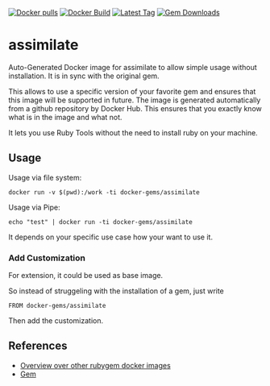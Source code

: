 [![Docker pulls](https://img.shields.io/docker/pulls/rubygem/assimilate.svg)](https://hub.docker.com/r/rubygem/assimilate/)
[![Docker Build](https://img.shields.io/docker/automated/rubygem/assimilate.svg)](https://hub.docker.com/r/rubygem/assimilate/)
[![Latest Tag](https://img.shields.io/github/tag/docker-rubygem/assimilate.svg)](https://hub.docker.com/r/rubygem/assimilate/)
[![Gem Downloads](https://img.shields.io/gem/dt/assimilate.svg)](https://rubygems.org/gems/assimilate/)
# assimilate

Auto-Generated Docker image for assimilate to allow simple usage without installation.
It is in sync with the original gem.

This allows to use a specific version of your favorite gem and ensures that this image will be supported in future.
The image is generated automatically from a github repository by Docker Hub.
This ensures that you exactly know what is in the image and what not.

It lets you use Ruby Tools without the need to install ruby on your machine.

## Usage

Usage via file system:

`docker run -v $(pwd):/work -ti docker-gems/assimilate`

Usage via Pipe:

`echo "test" | docker run -ti docker-gems/assimilate`

It depends on your specific use case how your want to use it.

### Add Customization

For extension, it could be used as base image.

So instead of struggeling with the installation of a gem, just write

`FROM docker-gems/assimilate`

Then add the customization.

## References

 - [Overview over other rubygem docker images](https://github.com/thinkbot/docker-rubygem)
 - [Gem](https://rubygems.org/gems/assimilate/)
